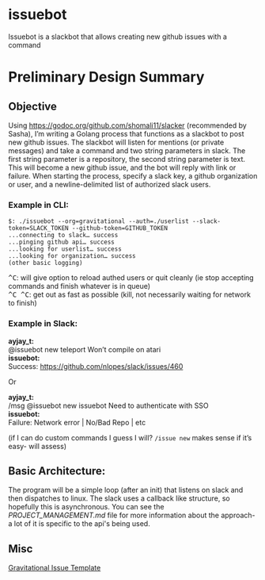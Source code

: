 # issuebot

Issuebot is a slackbot that allows creating new github issues with a command

# Preliminary Design Summary

## Objective

Using https://godoc.org/github.com/shomali11/slacker (recommended by Sasha), I’m writing a Golang process that functions as a slackbot to post new github issues. The slackbot will listen for mentions (or private messages) and take a command and two string parameters in slack. The first string parameter is a repository, the second string parameter is text. This will become a new github issue, and the bot will reply with link or failure. When starting the process, specify a slack key, a github organization or user, and a newline-delimited list of authorized slack users.

### Example in CLI:

```
$: ./issuebot --org=gravitational --auth=./userlist --slack-token=SLACK_TOKEN --github-token=GITHUB_TOKEN
...connecting to slack… success
...pinging github api… success
...looking for userlist… success
...looking for organization… success
(other basic logging)
```

<kbd>^C</kbd>: will give option to reload authed users or quit cleanly (ie stop accepting commands and finish whatever is in queue)  
<kbd>^C ^C</kbd>: get out as fast as possible (kill, not necessarily waiting for network to finish)

### Example in Slack:

**ayjay_t:**  
@issuebot new teleport Won’t compile on atari  
**issuebot:**  
Success: https://github.com/nlopes/slack/issues/460  

Or

**ayjay_t:**  
/msg @issuebot new issuebot Need to authenticate with SSO  
**issuebot:**  
Failure: Network error | No/Bad Repo | etc  

(if I can do custom commands I guess I will? `/issue new` makes sense if it’s easy- will assess)

## Basic Architecture:

The program will be a simple loop (after an init) that listens on slack and then dispatches to linux. The slack uses a callback like structure, so hopefully this is asynchronous.
You can see the *PROJECT_MANAGEMENT.md* file for more information about the approach- a lot of it is specific to the api's being used.

## Misc

[Gravitational Issue Template](https://github.com/gravitational/teleport/blob/master/docs/ISSUE_TEMPLATE.md)

